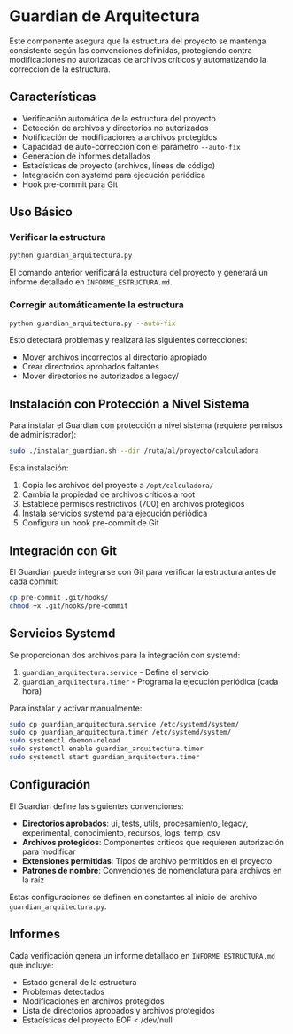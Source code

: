 # Guardian de Arquitectura

Este componente asegura que la estructura del proyecto se mantenga consistente según las convenciones definidas, protegiendo contra modificaciones no autorizadas de archivos críticos y automatizando la corrección de la estructura.

## Características

- Verificación automática de la estructura del proyecto
- Detección de archivos y directorios no autorizados
- Notificación de modificaciones a archivos protegidos
- Capacidad de auto-corrección con el parámetro `--auto-fix`
- Generación de informes detallados
- Estadísticas de proyecto (archivos, líneas de código)
- Integración con systemd para ejecución periódica
- Hook pre-commit para Git

## Uso Básico

### Verificar la estructura

```bash
python guardian_arquitectura.py
```

El comando anterior verificará la estructura del proyecto y generará un informe detallado en `INFORME_ESTRUCTURA.md`.

### Corregir automáticamente la estructura

```bash
python guardian_arquitectura.py --auto-fix
```

Esto detectará problemas y realizará las siguientes correcciones:
- Mover archivos incorrectos al directorio apropiado
- Crear directorios aprobados faltantes
- Mover directorios no autorizados a legacy/

## Instalación con Protección a Nivel Sistema

Para instalar el Guardian con protección a nivel sistema (requiere permisos de administrador):

```bash
sudo ./instalar_guardian.sh --dir /ruta/al/proyecto/calculadora
```

Esta instalación:
1. Copia los archivos del proyecto a `/opt/calculadora/`
2. Cambia la propiedad de archivos críticos a root
3. Establece permisos restrictivos (700) en archivos protegidos
4. Instala servicios systemd para ejecución periódica
5. Configura un hook pre-commit de Git

## Integración con Git

El Guardian puede integrarse con Git para verificar la estructura antes de cada commit:

```bash
cp pre-commit .git/hooks/
chmod +x .git/hooks/pre-commit
```

## Servicios Systemd

Se proporcionan dos archivos para la integración con systemd:

1. `guardian_arquitectura.service` - Define el servicio
2. `guardian_arquitectura.timer` - Programa la ejecución periódica (cada hora)

Para instalar y activar manualmente:

```bash
sudo cp guardian_arquitectura.service /etc/systemd/system/
sudo cp guardian_arquitectura.timer /etc/systemd/system/
sudo systemctl daemon-reload
sudo systemctl enable guardian_arquitectura.timer
sudo systemctl start guardian_arquitectura.timer
```

## Configuración

El Guardian define las siguientes convenciones:

- **Directorios aprobados**: ui, tests, utils, procesamiento, legacy, experimental, conocimiento, recursos, logs, temp, csv
- **Archivos protegidos**: Componentes críticos que requieren autorización para modificar
- **Extensiones permitidas**: Tipos de archivo permitidos en el proyecto
- **Patrones de nombre**: Convenciones de nomenclatura para archivos en la raíz

Estas configuraciones se definen en constantes al inicio del archivo `guardian_arquitectura.py`.

## Informes

Cada verificación genera un informe detallado en `INFORME_ESTRUCTURA.md` que incluye:

- Estado general de la estructura
- Problemas detectados
- Modificaciones en archivos protegidos
- Lista de directorios aprobados y archivos protegidos
- Estadísticas del proyecto
EOF < /dev/null